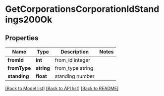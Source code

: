 # GetCorporationsCorporationIdStandings200Ok

## Properties
Name | Type | Description | Notes
------------ | ------------- | ------------- | -------------
**fromId** | **int** | from_id integer | 
**fromType** | **string** | from_type string | 
**standing** | **float** | standing number | 

[[Back to Model list]](../README.md#documentation-for-models) [[Back to API list]](../README.md#documentation-for-api-endpoints) [[Back to README]](../README.md)


